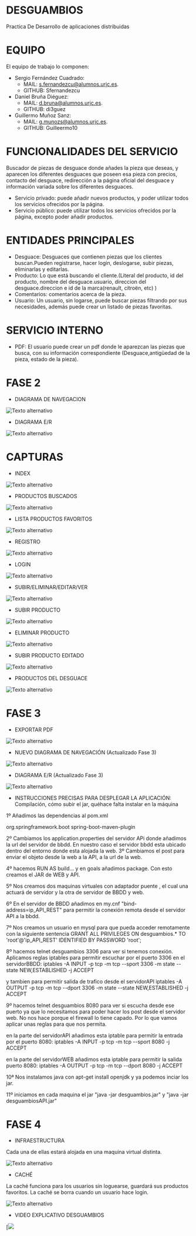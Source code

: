 # DESGUAMBIOS
Practica De Desarrollo de aplicaciones distribuidas
 
# EQUIPO
El equipo de trabajo lo componen: 
- Sergio Fernández Cuadrado: 
    - MAIL: s.fernandezcu@alumnos.urjc.es.
    - GITHUB: Sfernandezcu     
- Daniel Bruña Diéguez: 
     - MAIL: d.bruna@alumnos.urjc.es.
     - GITHUB: di3guez
- Guillermo Muñoz Sanz: 
     - MAIL: g.munozs@alumnos.urjc.es.
     - GITHUB: Guilleermo10
 
# FUNCIONALIDADES DEL SERVICIO
Buscador de piezas de desguace donde añades la pieza que deseas, y aparecen los diferentes desguaces que poseen esa pieza con precios, contacto del desguace, redirección a la página oficial del desguace y información variada sobre los diferentes desguaces.
 
- Servicio privado: puede añadir nuevos productos, y poder utilizar todos los servicios ofrecidos por la página. 
- Servicio público: puede utilizar todos los servicios ofrecidos por la página, excepto poder añadir productos.


# ENTIDADES PRINCIPALES
- Desguace: Desguaces que contienen piezas que los clientes buscan.Pueden registrarse, hacer login, deslogarse, subir piezas, eliminarlas y editarlas.
- Producto: Lo que está buscando el cliente.(Literal del producto, id del producto, nombre del desguace.usuario, direccion del desguace.direccion e id de la marca(renault, citroën, etc)  )
- Comentarios: comentarios acerca de la pieza.
- Usuario: Un usuario, sin logarse, puede buscar piezas filtrando por sus necesidades, además puede crear un listado de piezas favoritas.
  
# SERVICIO INTERNO
- PDF: El usuario puede crear un pdf donde le aparezcan las piezas que busca, con su información correspondiente (Desguace,antigüedad de la pieza, estado de la pieza).

# FASE 2
- DIAGRAMA DE NAVEGACION

 ![Texto alternativo](https://github.com/di3guez/desguambios/blob/master/Desguambios/src/main/resources/static/diagramaNavegacion.jpg)
 
- DIAGRAMA E/R

![Texto alternativo](https://github.com/di3guez/desguambios/blob/master/Desguambios/src/main/resources/static/entidadRelacion.png)
 
# CAPTURAS 
- INDEX

![Texto alternativo](https://github.com/di3guez/desguambios/blob/master/Desguambios/src/main/resources/static/index.PNG)
- PRODUCTOS BUSCADOS

![Texto alternativo](https://github.com/di3guez/desguambios/blob/master/Desguambios/src/main/resources/static/ProductosBuscados.PNG)

- LISTA PRODUCTOS FAVORITOS

![Texto alternativo](https://github.com/di3guez/desguambios/blob/master/Desguambios/src/main/resources/static/ProductosFavoritos.PNG)

- REGISTRO

![Texto alternativo](https://github.com/di3guez/desguambios/blob/master/Desguambios/src/main/resources/static/Registro.PNG)

- LOGIN

![Texto alternativo](https://github.com/di3guez/desguambios/blob/master/Desguambios/src/main/resources/static/Login.PNG)

- SUBIR/ELIMINAR/EDITAR/VER

![Texto alternativo](https://github.com/di3guez/desguambios/blob/master/Desguambios/src/main/resources/static/SubirEliminarEditar.PNG)

- SUBIR PRODUCTO

![Texto alternativo](https://github.com/di3guez/desguambios/blob/master/Desguambios/src/main/resources/static/SubirNuevoProducto.PNG)

- ELIMINAR PRODUCTO

![Texto alternativo](https://github.com/di3guez/desguambios/blob/master/Desguambios/src/main/resources/static/EliminarProductoPorId.PNG)

- SUBIR PRODUCTO EDITADO

![Texto alternativo]()

- PRODUCTOS DEL DESGUACE

![Texto alternativo](https://github.com/di3guez/desguambios/blob/master/Desguambios/src/main/resources/static/ProductosDeUnDesguace.PNG)

# FASE 3

- EXPORTAR PDF

![Texto alternativo](https://github.com/di3guez/desguambios/blob/master/Desguambios/src/main/resources/static/recortePDF.PNG)

- NUEVO DIAGRAMA DE NAVEGACIÓN (Actualizado Fase 3)

![Texto alternativo](https://github.com/di3guez/desguambios/blob/master/Desguambios/src/main/resources/static/diagramaNavegacionFase3.png)

- DIAGRAMA E/R (Actualizado Fase 3)

![Texto alternativo](https://github.com/di3guez/desguambios/blob/master/Desguambios/src/main/resources/static/diagramaERFase3.jpeg)


- INSTRUCCIONES PRECISAS PARA DESPLEGAR LA APLICACIÓN:
Compilación, cómo subir el jar, quéhace falta instalar en la máquina

1º Añadimos las dependencias al pom.xml

<build>
	<plugins>
		<plugin>
			<groupId>org.springframework.boot</groupId>
			<artifactId>spring-boot-maven-plugin</artifactId>
		</plugin>
	</plugins>
</build>

2º Cambiamos los application.properties del servidor APi donde añadimos la url del servidor de bbdd. En nuestro caso el servidor bbdd esta ubicado dentro del entorno donde esta alojada la web.
3º Cambiamos el post para enviar el objeto desde la web a la API, a la url de la web.

4º hacemos RUN AS build... y en goals añadimos package. Con esto creamos el JAR de WEB y API.

5º Nos creamos dos maquinas virtuales con adaptador puente , el cual una actuará de servidor y la otra de servidor de BBDD y web.

6º En el servidor de BBDD añadimos en my.cnf "bind-address=ip_API_REST" para permitir la conexión remota desde el servidor API a la bbdd.

7º Nos creamos un usuario en mysql para que pueda acceder remotamente con la siguiente sentencia
GRANT ALL PRIVILEGES ON desguambios.* TO 'root'@'ip_API_REST' IDENTIFIED BY PASSWORD 'root';


8º hacemos telnet desguambios 3306 para ver si tenemos conexión. Aplicamos reglas iptables para permitir escuchar por el puerto 3306 en el servidorBBDD:
iptables -A INPUT -p tcp -m tcp --sport 3306 -m state --state NEW,ESTABLISHED -j ACCEPT

y tambien para permitir salida de trafico desde el servidorAPI
iptables -A OUTPUT -p tcp -m tcp --dport 3306 -m state --state NEW,ESTABLISHED -j ACCEPT


9º hacemos telnet desguambios 8080 para ver si escucha desde ese puerto ya que lo necesitamos para poder hacer los post desde el servidor web. No nos hace porque el firewall lo tiene capado. Por lo que vamos aplicar unas reglas para que nos permita.

en la parte del servidorAPI añadimos esta iptable para permitir la entrada por el puerto 8080:
iptables -A INPUT -p tcp -m tcp --sport 8080 -j ACCEPT

en la parte del servidorWEB añadimos esta iptable para permitir la salida puerto 8080:
iptables -A OUTPUT -p tcp -m tcp --dport 8080 -j ACCEPT 

10ª Nos instalamos java con apt-get install openjdk y ya podemos inciar los jar.

11º iniciamos en cada maquina el jar  "java -jar desguambios.jar" y "java -jar desguambiosAPI.jar"

# FASE 4

- INFRAESTRUCTURA

Cada una de ellas estará alojada en una maquina virtual distinta.

![Texto alternativo](https://github.com/di3guez/desguambios/blob/master/Desguambios/src/main/resources/static/Captura.PNG)

- CACHÉ

La caché funciona para los usuarios sin loguearse, guardará sus productos favoritos. La caché se borra cuando un usuario hace login.

![Texto alternativo](https://github.com/di3guez/desguambios/blob/master/Desguambios/src/main/resources/static/CapturaCach%C3%A9.PNG)

- VIDEO EXPLICATIVO DESGUAMBIOS

[![ ](https://www.youtube.com/watch?v=kT6SStZbCyE&feature=youtu.be)

